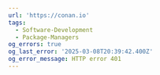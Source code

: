 ```yaml
---
url: 'https://conan.io'
tags:
  - Software-Development
  - Package-Managers
og_errors: true
og_last_error: '2025-03-08T20:39:42.400Z'
og_error_message: HTTP error 401
---
```


